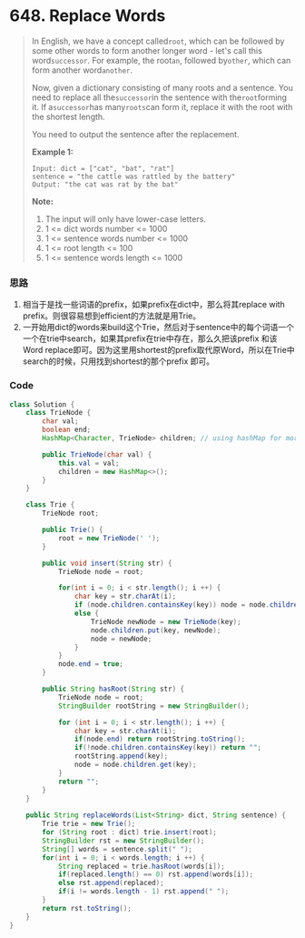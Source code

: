 # 648. Replace Words

> In English, we have a concept called`root`, which can be followed by some other words to form another longer word - let's call this word`successor`. For example, the root`an`, followed by`other`, which can form another word`another`.
>
> Now, given a dictionary consisting of many roots and a sentence. You need to replace all the`successor`in the sentence with the`root`forming it. If a`successor`has many`roots`can form it, replace it with the root with the shortest length.
>
> You need to output the sentence after the replacement.
>
> **Example 1:**
>
> ```
> Input: dict = ["cat", "bat", "rat"]
> sentence = "the cattle was rattled by the battery"
> Output: "the cat was rat by the bat"
> ```
>
> **Note:**
>
> 1. The input will only have lower-case letters.
> 2. 1 &lt;= dict words number &lt;= 1000
> 3. 1 &lt;= sentence words number &lt;= 1000
> 4. 1 &lt;= root length &lt;= 100
> 5. 1 &lt;= sentence words length &lt;= 1000

### 思路

1. 相当于是找一些词语的prefix，如果prefix在dict中，那么将其replace with prefix。则很容易想到efficient的方法就是用Trie。
2. 一开始用dict的words来build这个Trie，然后对于sentence中的每个词语一个一个在trie中search，如果其prefix在trie中存在，那么久把该prefix 和该Word replace即可。因为这里用shortest的prefix取代原Word，所以在Trie中search的时候，只用找到shortest的那个prefix 即可。

### Code

```java
class Solution {
    class TrieNode {
        char val;
        boolean end;
        HashMap<Character, TrieNode> children; // using hashMap for more efficient look up

        public TrieNode(char val) {
            this.val = val;
            children = new HashMap<>();
        }
    }

    class Trie {
        TrieNode root;

        public Trie() {
            root = new TrieNode(' ');
        }

        public void insert(String str) {
            TrieNode node = root;

            for(int i = 0; i < str.length(); i ++) {
                char key = str.charAt(i);
                if (node.children.containsKey(key)) node = node.children.get(key);
                else {
                    TrieNode newNode = new TrieNode(key);
                    node.children.put(key, newNode);
                    node = newNode;
                }
            }
            node.end = true;
        }

        public String hasRoot(String str) {
            TrieNode node = root;
            StringBuilder rootString = new StringBuilder();

            for (int i = 0; i < str.length(); i ++) {
                char key = str.charAt(i);
                if(node.end) return rootString.toString();
                if(!node.children.containsKey(key)) return "";
                rootString.append(key);
                node = node.children.get(key);
            }
            return "";
        }
    }
    
    public String replaceWords(List<String> dict, String sentence) {
        Trie trie = new Trie();
        for (String root : dict) trie.insert(root);
        StringBuilder rst = new StringBuilder();
        String[] words = sentence.split(" ");
        for(int i = 0; i < words.length; i ++) {
            String replaced = trie.hasRoot(words[i]);
            if(replaced.length() == 0) rst.append(words[i]);
            else rst.append(replaced);
            if(i != words.length - 1) rst.append(" ");
        }
        return rst.toString();
    }
}
```



